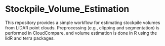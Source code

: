 # Stockpile_Volume_Estimation
This repository provides a simple workflow for estimating stockpile volumes from LiDAR point clouds. Preprocessing (e.g., clipping and segmentation) is performed in CloudCompare, and volume estimation is done in R using the lidR and terra packages.
